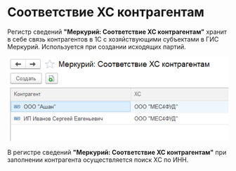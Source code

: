 # Соответствие ХС контрагентам

Регистр сведений **"Меркурий: Соответствие ХС контрагентам"** хранит в себе связь контрагентов в 1С с хозяйствующими субъектами в ГИС Меркурий. Используется при создании исходящих партий.

[![1][1]][1]

В регистре сведений **"Меркурий: Соответствие ХС контрагентам"** при заполнении контрагента осуществляется поиск ХС по ИНН.

[1]: CorrespondencesOfEconomicEntityesWithContractors.assets/1.png
